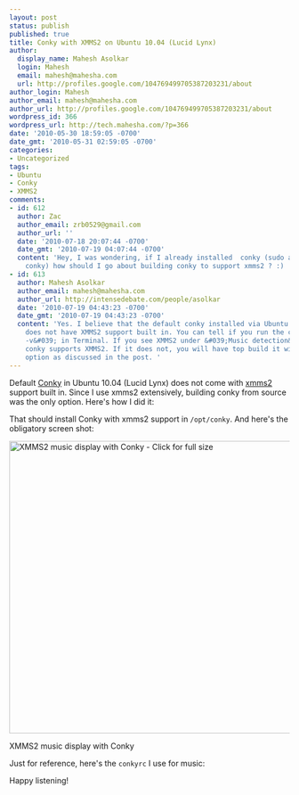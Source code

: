 ```yaml
---
layout: post
status: publish
published: true
title: Conky with XMMS2 on Ubuntu 10.04 (Lucid Lynx)
author:
  display_name: Mahesh Asolkar
  login: Mahesh
  email: mahesh@mahesha.com
  url: http://profiles.google.com/104769499705387203231/about
author_login: Mahesh
author_email: mahesh@mahesha.com
author_url: http://profiles.google.com/104769499705387203231/about
wordpress_id: 366
wordpress_url: http://tech.mahesha.com/?p=366
date: '2010-05-30 18:59:05 -0700'
date_gmt: '2010-05-31 02:59:05 -0700'
categories:
- Uncategorized
tags:
- Ubuntu
- Conky
- XMMS2
comments:
- id: 612
  author: Zac
  author_email: zrb0529@gmail.com
  author_url: ''
  date: '2010-07-18 20:07:44 -0700'
  date_gmt: '2010-07-19 04:07:44 -0700'
  content: 'Hey, I was wondering, if I already installed  conky (sudo apt-get install
    conky) how should I go about building conky to support xmms2 ? :)  Thanks! '
- id: 613
  author: Mahesh Asolkar
  author_email: mahesh@mahesha.com
  author_url: http://intensedebate.com/people/asolkar
  date: '2010-07-19 04:43:23 -0700'
  date_gmt: '2010-07-19 04:43:23 -0700'
  content: 'Yes. I believe that the default conky installed via Ubuntu repositories
    does not have XMMS2 support built in. You can tell if you run the command &#039;conky
    -v&#039; in Terminal. If you see XMMS2 under &#039;Music detection&#039; section
    conky supports XMMS2. If it does not, you will have top build it with the &#039;--enable-xmms2&#039;
    option as discussed in the post. '
---
```

<p>Default <a href="http://conky.sourceforge.net/" target="_blank">Conky</a> in Ubuntu 10.04 (Lucid Lynx) does not come with <a href="http://xmms2.org/wiki/Main_Page" target="_blank">xmms2</a> support built in. Since I use xmms2 extensively, building conky from source was the only option. Here's how I did it:</p>
<p><script src="http://gist.github.com/418822.js?file=conky_lucid.sh"></script></p>
<p>That should install Conky with xmms2 support in <code>/opt/conky</code>. And here's the obligatory screen shot:</p>
<div class="img_container">
<a href="http://tech.mahesha.com/wp-content/images/xmms2_conky.png"><img src="http://tech.mahesha.com/wp-content/images/xmms2_conky.png" alt="XMMS2 music display with Conky - Click for full size" width="525px"></a></p>
<div class="caption">XMMS2 music display with Conky</div>
</div>
<p>Just for reference, here's the <code>conkyrc</code> I use for music:</p>
<p><script src="http://gist.github.com/418820.js?file=music.conkyrc.sh"></script></p>
<p>Happy listening!</p>
